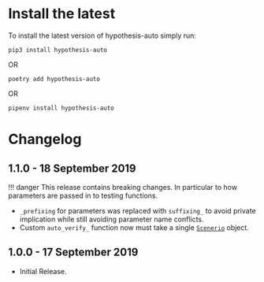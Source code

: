 Install the latest
===================

To install the latest version of hypothesis-auto simply run:

`pip3 install hypothesis-auto`

OR

`poetry add hypothesis-auto`

OR

`pipenv install hypothesis-auto`

Changelog
=========

## 1.1.0 - 18 September 2019
!!! danger
    This release contains breaking changes. In particular to how parameters are passed in to testing functions.

- `_prefixing` for parameters was replaced with `suffixing_` to avoid private implication while still avoiding parameter name conflicts.
- Custom `auto_verify_` function now must take a single [`Scenerio`](https://timothycrosley.github.io/hypothesis-auto/reference/hypothesis_auto/tester/#scenerio) object.

## 1.0.0 - 17 September 2019
- Initial Release.
